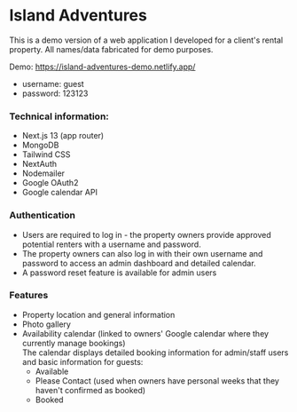 # Island Adventures

This is a demo version of a web application I developed for a client's rental property. All names/data fabricated for demo purposes.

Demo:
https://island-adventures-demo.netlify.app/
- username: guest
- password: 123123

### Technical information:
- Next.js 13 (app router)
- MongoDB
- Tailwind CSS
- NextAuth
- Nodemailer
- Google OAuth2
- Google calendar API

### Authentication
- Users are required to log in - the property owners provide approved potential renters with a username and password.
- The property owners can also log in with their own username and password to access an admin dashboard and detailed calendar.
- A password reset feature is available for admin users 

### Features
- Property location and general information 
- Photo gallery
- Availability calendar (linked to owners' Google calendar where they currently manage bookings) <br>
The calendar displays detailed booking information for admin/staff users and basic information for guests:
    - Available
    - Please Contact (used when owners have personal weeks that they haven't confirmed as booked)
    - Booked
